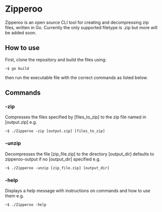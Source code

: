 # Zipperoo

Zipperoo is an open source CLI tool for creating and decompressing zip files, written in Go. Currently the only supported filetype is .zip but more will be added soon.

## How to use

First, clone the repository and build the files using:
```
~$ go build
```
then run the executable file with the correct commands as listed below.

## Commands

### -zip

Compresses the files specified by [files_to_zip] to the zip file named in [output.zip] e.g.
```
~$ ./Zipperoo -zip [output.zip] [files_to_zip]
```

### -unzip

Decompresses the file [zip_file.zip] to the directory [output_dir] defaults to zipperoo-output if no [output_dir] specified e.g.
```
~$ ./Zipperoo -unzip [zip_file.zip] [output_dir]
```

### -help

Displays a help message with instructions on commands and how to use them e.g.
```
~$ ./Zipperoo -help
```